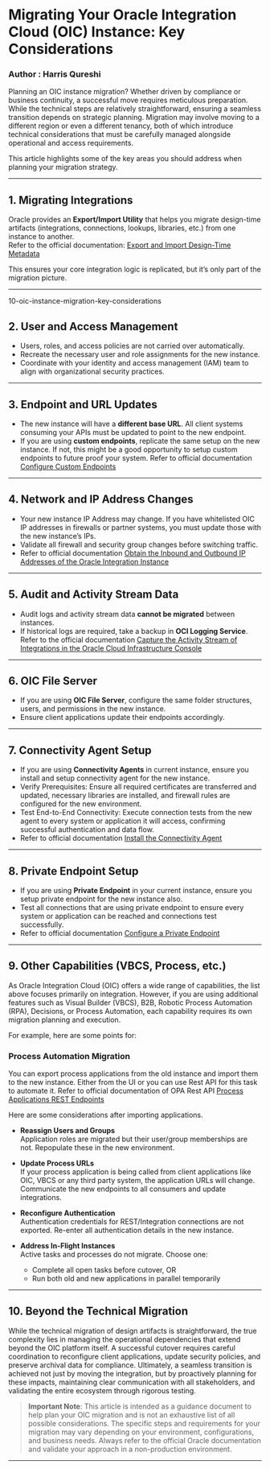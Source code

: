 # Migrating Your Oracle Integration Cloud (OIC) Instance: Key Considerations
### Author : Harris Qureshi

Planning an OIC instance migration? Whether driven by compliance or business continuity, a successful move requires meticulous preparation. While the technical steps are relatively straightforward, ensuring a seamless transition depends on strategic planning. Migration may involve moving to a different region or even a different tenancy, both of which introduce technical considerations that must be carefully managed alongside operational and access requirements.

This article highlights some of the key areas you should address when planning your migration strategy. 

---

## 1. Migrating Integrations
Oracle provides an **Export/Import Utility** that helps you migrate design-time artifacts (integrations, connections, lookups, libraries, etc.) from one instance to another.  
Refer to the official documentation: [Export and Import Design-Time Metadata](https://docs.oracle.com/en/cloud/paas/application-integration/integrations-user/export-and-import-design-time-metadata.html)

This ensures your core integration logic is replicated, but it’s only part of the migration picture.

---
10-oic-instance-migration-key-considerations
## 2. User and Access Management
- Users, roles, and access policies are not carried over automatically.  
- Recreate the necessary user and role assignments for the new instance.  
- Coordinate with your identity and access management (IAM) team to align with organizational security practices.

---

## 3. Endpoint and URL Updates
- The new instance will have a **different base URL**. All client systems consuming your APIs must be updated to point to the new endpoint.  
- If you are using **custom endpoints**, replicate the same setup on the new instance. If not, this might be a good opportunity to setup custom endpoints to future proof your system. Refer to official documentation [Configure Custom Endpoints](https://docs.oracle.com/en/cloud/paas/application-integration/oracle-integration-oci/configure-custom-endpoint-instance.html)


---

## 4. Network and IP Address Changes
- Your new instance IP Address may change. If you have whitelisted OIC IP addresses in firewalls or partner systems, you must update those with the new instance’s IPs.  
- Validate all firewall and security group changes before switching traffic.
- Refer to official documentation [Obtain the Inbound and Outbound IP Addresses of the Oracle Integration Instance](https://docs.oracle.com/en/cloud/paas/application-integration/oracle-integration-oci/viewing-outbound-ip-address-menu.html)

---

## 5. Audit and Activity Stream Data
- Audit logs and activity stream data **cannot be migrated** between instances.  
- If historical logs are required, take a backup in **OCI Logging Service**. Refer to the official documentation [Capture the Activity Stream of Integrations in the Oracle Cloud Infrastructure Console](https://docs.oracle.com/en/cloud/paas/application-integration/oracle-integration-oci/capture-activity-stream-oracle-cloud-infrastructure-console.html)

---

## 6. OIC File Server
- If you are using **OIC File Server**, configure the same folder structures, users, and permissions in the new instance.  
- Ensure client applications update their endpoints accordingly.

---

## 7. Connectivity Agent Setup
- If you are using **Connectivity Agents** in current instance, ensure you install and setup connectivity agent for the new instance.
- Verify Prerequisites: Ensure all required certificates are transferred and updated, necessary libraries are installed, and firewall rules are configured for the new environment.
- Test End-to-End Connectivity: Execute connection tests from the new agent to every system or application it will access, confirming successful authentication and data flow.
- Refer to official documentation [Install the Connectivity Agent](https://docs.oracle.com/en/cloud/paas/application-integration/integrations-user/downloading-and-running-premises-agent-installer.html#GUID-21BC1C0D-D3F8-41EF-B1A8-070DF5C39BD7)
---

## 8. Private Endpoint Setup
- If you are using **Private Endpoint** in your current instance, ensure you setup private endpoint for the new instance also.
- Test all connections that are using private endpoint to ensure every system or application can be reached and connections test successfully.
- Refer to official documentation [Configure a Private Endpoint](https://docs.oracle.com/en/cloud/paas/application-integration/oracle-integration-oci/configure-private-endpoint-instance.html) 
---

## 9. Other Capabilities (VBCS, Process, etc.)

As Oracle Integration Cloud (OIC) offers a wide range of capabilities, the list above focuses primarily on integration. However, if you are using additional features such as Visual Builder (VBCS), B2B, Robotic Process Automation (RPA), Decisions, or Process Automation, each capability requires its own migration planning and execution.

For example, here are some points for:

### Process Automation Migration

You can export process applications from the old instance and import them to the new instance. Either from the UI or you can use Rest API for this task to automate it. Refer to official documentation of OPA Rest API [Process Applications REST Endpoints](https://docs.oracle.com/en/cloud/paas/process-automation/rest-api-proca/api-process-applications.html)

Here are some considerations after importing applications.

- **Reassign Users and Groups**  
  Application roles are migrated but their user/group memberships are not. Repopulate these in the new environment.

- **Update Process URLs**  
  If your process application is being called from client applications like OIC, VBCS or any third party system, the application URLs will change. Communicate the new endpoints to all consumers and update integrations.

- **Reconfigure Authentication**  
  Authentication credentials for REST/Integration connections are not exported. Re-enter all authentication details in the new instance.

- **Address In-Flight Instances**  
  Active tasks and processes do not migrate. Choose one:
  - Complete all open tasks before cutover, OR
  - Run both old and new applications in parallel temporarily

---

## 10. Beyond the Technical Migration

While the technical migration of design artifacts is straightforward, the true complexity lies in managing the operational dependencies that extend beyond the OIC platform itself. A successful cutover requires careful coordination to reconfigure client applications, update security policies, and preserve archival data for compliance. Ultimately, a seamless transition is achieved not just by moving the integration, but by proactively planning for these impacts, maintaining clear communication with all stakeholders, and validating the entire ecosystem through rigorous testing.

> **Important Note**: This article is intended as a guidance document to help plan your OIC migration and is not an exhaustive list of all possible considerations. The specific steps and requirements for your migration may vary depending on your environment, configurations, and business needs. Always refer to the official Oracle documentation and validate your approach in a non-production environment.

---


